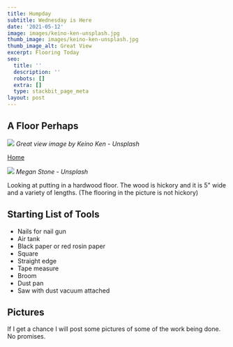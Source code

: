 ```yaml
---
title: Humpday
subtitle: Wednesday is Here
date: '2021-05-12'
image: images/keino-ken-unsplash.jpg
thumb_image: images/keino-ken-unsplash.jpg
thumb_image_alt: Great View
excerpt: Flooring Today
seo:
  title: ''
  description: ''
  robots: []
  extra: []
  type: stackbit_page_meta
layout: post
---
```



## A Floor Perhaps

![](/images/keino-ken-unsplash.jpg)
*Great view image by Keino Ken - Unsplash*

[Home](/)

![](/images/meagan-stone-unsplash.jpg)
*Megan Stone - Unsplash*

Looking at putting in a hardwood floor. The wood is hickory and it is 5" wide and a variety of lengths. (The flooring in the picture is not hickory)

## Starting List of Tools

*   Nails for nail gun
*   Air tank
*   Black paper or red rosin paper
*   Square
*   Straight edge
*   Tape measure
*   Broom
*   Dust pan
*   Saw with dust vacuum attached

## Pictures

If I get a chance I will post some pictures of some of the work being done. No promises.
